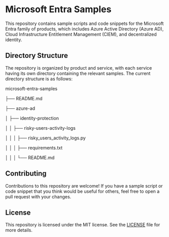 # Microsoft Entra Samples

This repository contains sample scripts and code snippets for the Microsoft Entra family of products, which includes Azure Active Directory (Azure AD), Cloud Infrastructure Entitlement Management (CIEM), and decentralized identity.

## Directory Structure

The repository is organized by product and service, with each service having its own directory containing the relevant samples. The current directory structure is as follows:

microsoft-entra-samples

├── README.md

├── azure-ad

│ ├── identity-protection

│ │ ├── risky-users-activity-logs

│ │ │ ├── risky_users_activity_logs.py

│ │ │ ├── requirements.txt

│ │ │ └── README.md




## Contributing

Contributions to this repository are welcome! If you have a sample script or code snippet that you think would be useful for others, feel free to open a pull request with your changes.

## License

This repository is licensed under the MIT license. See the [LICENSE](./LICENSE) file for more details.
